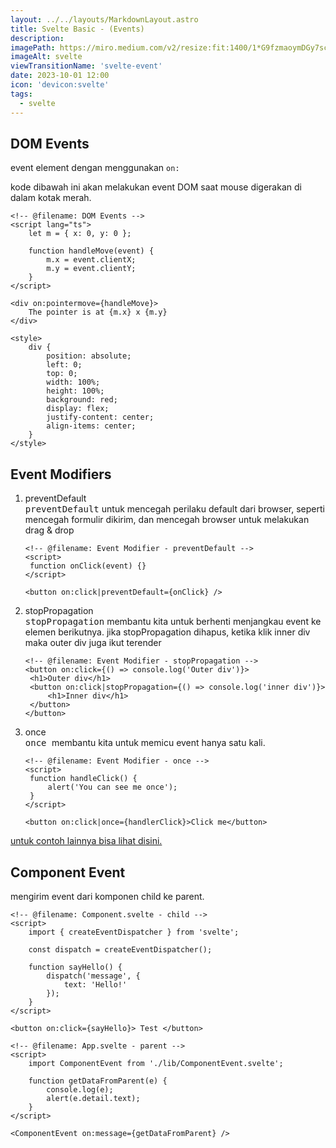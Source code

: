 ```yaml
---
layout: ../../layouts/MarkdownLayout.astro
title: Svelte Basic - (Events)
description:
imagePath: https://miro.medium.com/v2/resize:fit:1400/1*G9fzmaoymDGy7scbkgpC7A.png
imageAlt: svelte
viewTransitionName: 'svelte-event'
date: 2023-10-01 12:00
icon: 'devicon:svelte'
tags:
  - svelte
---
```


## DOM Events

event element dengan menggunakan `on:` <br/>

kode dibawah ini akan melakukan event DOM saat mouse digerakan di dalam kotak merah.

```svelte
<!-- @filename: DOM Events -->
<script lang="ts">
	let m = { x: 0, y: 0 };

	function handleMove(event) {
		m.x = event.clientX;
		m.y = event.clientY;
	}
</script>

<div on:pointermove={handleMove}>
	The pointer is at {m.x} x {m.y}
</div>

<style>
	div {
		position: absolute;
		left: 0;
		top: 0;
		width: 100%;
		height: 100%;
		background: red;
		display: flex;
		justify-content: center;
		align-items: center;
	}
</style>
```

## Event Modifiers

1. preventDefault <br/>
   <kbd>preventDefault</kbd> untuk mencegah perilaku default dari browser, seperti mencegah formulir dikirim, dan mencegah browser untuk melakukan drag & drop

   ```svelte
   <!-- @filename: Event Modifier - preventDefault -->
   <script>
   	function onClick(event) {}
   </script>

   <button on:click|preventDefault={onClick} />
   ```

2. stopPropagation <br/>
   <kbd>stopPropagation</kbd> membantu kita untuk berhenti menjangkau event ke elemen berikutnya.
   jika stopPropagation dihapus, ketika klik inner div maka outer div juga ikut terender

   ```svelte
   <!-- @filename: Event Modifier - stopPropagation -->
   <button on:click={() => console.log('Outer div')}>
   	<h1>Outer div</h1>
   	<button on:click|stopPropagation={() => console.log('inner div')}>
   		<h1>Inner div</h1>
   	</button>
   </button>
   ```

3. once <br/>
   <kbd> once </kbd> membantu kita untuk memicu event hanya satu kali.

   ```svelte
   <!-- @filename: Event Modifier - once -->
   <script>
   	function handleClick() {
   		alert('You can see me once');
   	}
   </script>

   <button on:click|once={handlerClick}>Click me</button>
   ```

<div class="my-4 ml-2">
	<a href="https://svelte.dev/repl/92789639db1c434a93b79bfe0bd5f37b?version=4.2.8" target="_blank" class="text-orange-4 px-2 py-1 rounded-md">
	untuk contoh lainnya bisa lihat disini.
	</a>
</div>

## Component Event

mengirim event dari komponen child ke parent.

```svelte
<!-- @filename: Component.svelte - child -->
<script>
	import { createEventDispatcher } from 'svelte';

	const dispatch = createEventDispatcher();

	function sayHello() {
		dispatch('message', {
			text: 'Hello!'
		});
	}
</script>

<button on:click={sayHello}> Test </button>
```

```svelte
<!-- @filename: App.svelte - parent -->
<script>
	import ComponentEvent from './lib/ComponentEvent.svelte';

	function getDataFromParent(e) {
		console.log(e);
		alert(e.detail.text);
	}
</script>

<ComponentEvent on:message={getDataFromParent} />
```
